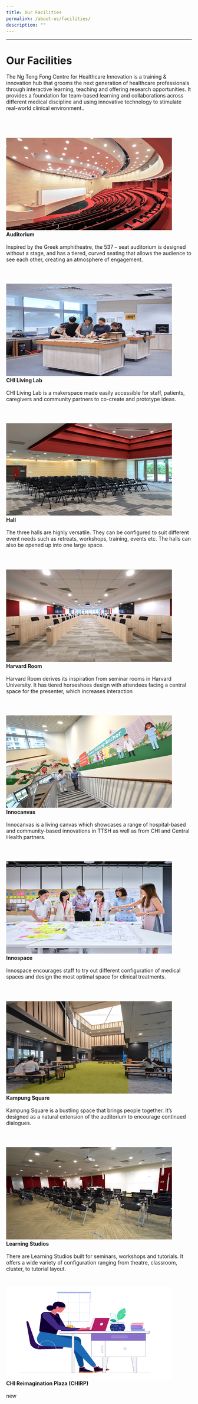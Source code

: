 ```yaml
---
title: Our Facilities
permalink: /about-us/facilities/
description: ""
---
```

---
# Our Facilities

The Ng Teng Fong Centre for Healthcare Innovation is a training &amp; innovation hub that grooms the next generation of healthcare professionals through interactive learning, teaching and offering research opportunities. It provides a foundation for team-based learning and collaborations across different medical discipline and using innovative technology to stimulate real-world clinical environment..



<br>
<div class="row">
<div class="col"> 
<img alt="Auditorium" style="width:450px; height:250px; padding-top:8%;" src="/images/Facilities/auditorium.gif"><br>
	<div class="header"><b>Auditorium</b></div><br>
	<div class="para">Inspired by the Greek amphitheatre, the 537 – seat auditorium is designed without a stage, and has a tiered, curved seating that allows the audience to see each other, creating an atmosphere of engagement.

</div>
<br>

</div>
	<div class="col"> 
<img alt="CHI Living Lab" style="width:450px; height:250px; padding-top:8%;" src="/images/Facilities/chill%20lab.gif"><br>
		<div class="header"><b>CHI Living Lab<br></b></div><br>
		<div class="para">CHI Living Lab is a makerspace made easily accessible for staff, patients, caregivers and community partners to co-create and prototype ideas. 
</div>
<br>

</div>
	<div class="col"> 
<img alt="Hall" style="width:450px; height:250px; padding-top:8%;" src="/images/Facilities/hallchi.jpg"><br>
		<div class="header"><b>Hall</b></div><br>
		<div class="para">The three halls are highly versatile. They can be configured to suit different event needs such as retreats, workshops, training, events etc. The halls can also be opened up into one large space.
</div>
<br></div></div>


<div class="row">
<div class="col"> 
<img alt="Harvard Room" style="width:450px; height:250px; padding-top:8%;" src="/images/Facilities/harvard.jpg"><br>
	<div class="header"><b>Harvard Room</b></div><br>
	<div class="para">Harvard Room derives its inspiration from seminar rooms in Harvard University. It has tiered horseshoes design with attendees facing a central space for the presenter, which increases interaction
</div>
<br>

</div>
	<div class="col"> 
<img alt="Innocanvas" style="width:450px; height:250px; padding-top:8%;" src="/images/Facilities/innocanvas.JPG"><br>
	<div class="header"><b>Innocanvas </b></div><br>
	<div class="para"> Innocanvas is a living canvas which showcases a range of hospital-based and community-based innovations in TTSH as well as from CHI and Central Health partners.
</div>
<br>

</div>
	<div class="col"> 
<img alt="Innospace" style="width:450px; height:250px; padding-top:8%;" src="/images/Facilities/innospace.jpg"><br>
	<div class="header"><b>Innospace</b></div><br>
	<div class="para">Innospace encourages staff to try out different configuration of medical spaces and design the most optimal space for clinical treatments.
</div>
<br></div></div>

<div class="row">
<div class="col"> 
<img alt="Kampung Square" style="width:450px; height:250px; padding-top:8%;" src="/images/Facilities/kampongsq.gif"><br>
    <div class="header"><b>Kampung Square</b></div><br>
    <div class="para">Kampung Square is a bustling space that brings people together. It’s designed as a natural extension of the auditorium to encourage continued dialogues.
</div>
<br>

</div>
	<div class="col"> 
<img alt="Learning Studios" style="width:450px; height:250px; padding-top:8%;" src="/images/Facilities/learning%20studio%20seminar%20room-s18.jpg"><br>
    <div class="header"><b>Learning Studios</b></div><br>
    <div class="para">There are Learning Studios built for seminars, workshops and tutorials. It offers a wide variety of configuration ranging from theatre, classroom, cluster, to tutorial layout.
</div>
		</div>
	<div class="col"> 
<img alt="Learning Studios" style="width:450px; height:250px; padding-top:8%;" src="/images/office-desk-animation.gif"><br>
    <div class="header"><b>CHI Reimagination Plaza (CHIRP)</b></div><br>
    <div class="para">new
</div>
<br>



</div></div>